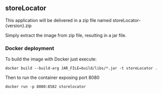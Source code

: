 ## storeLocator

This application will be delivered in a zip file named storeLocator-{version}.zip

Simply extract the image from zip file, resulting in a jar file.

### Docker deployment

To build the image with Docker just execute:

```
docker build --build-arg JAR_FILE=build/libs/*.jar -t storeLocator . 
```

Then to run the container exposing port 8080
```
docker run -p 8080:8582 storelocator
```




